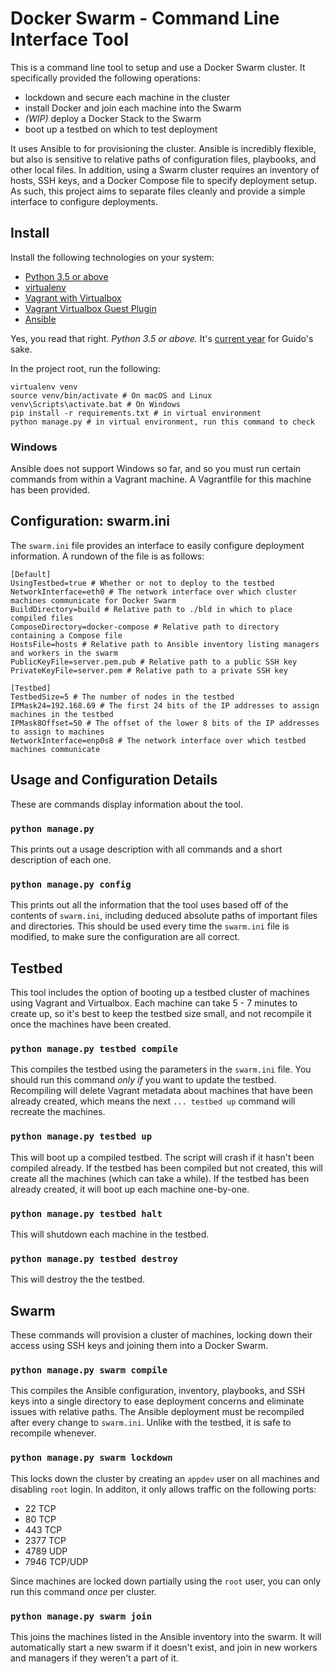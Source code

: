# Docker Swarm - Command Line Interface Tool

This is a command line tool to setup and use a Docker Swarm cluster. It specifically provided the following operations:
- lockdown and secure each machine in the cluster
- install Docker and join each machine into the Swarm
- *(WIP)* deploy a Docker Stack to the Swarm
- boot up a testbed on which to test deployment

It uses Ansible to for provisioning the cluster. Ansible is incredibly flexible, but also is sensitive to relative paths of configuration files, playbooks, and other local files. In addition, using a Swarm cluster requires an inventory of hosts, SSH keys, and a Docker Compose file to specify deployment setup. As such, this project aims to separate files cleanly and provide a simple interface to configure deployments.

## Install

Install the following technologies on your system:
- [Python 3.5 or above](https://www.python.org/downloads/)
- [virtualenv](https://virtualenv.pypa.io/en/stable/)
- [Vagrant with Virtualbox](https://www.vagrantup.com/downloads.html)
- [Vagrant Virtualbox Guest Plugin](https://github.com/dotless-de/vagrant-vbguest)
- [Ansible](http://docs.ansible.com/ansible/latest/installation_guide/intro_installation.html)

Yes, you read that right. *Python 3.5 or above.* It's [current year](https://www.google.com/search?q=what+is+the+year) for Guido's sake.

In the project root, run the following:
```
virtualenv venv
source venv/bin/activate # On macOS and Linux
venv\Scripts\activate.bat # On Windows
pip install -r requirements.txt # in virtual environment
python manage.py # in virtual environment, run this command to check
```

### Windows

Ansible does not support Windows so far, and so you must run certain commands from within a Vagrant machine. A Vagrantfile for this machine has been provided.

## Configuration: swarm.ini

The `swarm.ini` file provides an interface to easily configure deployment information. A rundown of the file is as follows:

```
[Default]
UsingTestbed=true # Whether or not to deploy to the testbed
NetworkInterface=eth0 # The network interface over which cluster machines communicate for Docker Swarm
BuildDirectory=build # Relative path to ./bld in which to place compiled files
ComposeDirectory=docker-compose # Relative path to directory containing a Compose file
HostsFile=hosts # Relative path to Ansible inventory listing managers and workers in the swarm
PublicKeyFile=server.pem.pub # Relative path to a public SSH key
PrivateKeyFile=server.pem # Relative path to a private SSH key

[Testbed]
TestbedSize=5 # The number of nodes in the testbed
IPMask24=192.168.69 # The first 24 bits of the IP addresses to assign machines in the testbed
IPMask8Offset=50 # The offset of the lower 8 bits of the IP addresses to assign to machines
NetworkInterface=enp0s8 # The network interface over which testbed machines communicate
```

## Usage and Configuration Details

These are commands display information about the tool.

### `python manage.py`

This prints out a usage description with all commands and a short description of each one.

### `python manage.py config`

This prints out all the information that the tool uses based off of the contents of `swarm.ini`, including deduced absolute paths of important files and directories. This should be used every time the `swarm.ini` file is modified, to make sure the configuration are all correct.

## Testbed

This tool includes the option of booting up a testbed cluster of machines using Vagrant and Virtualbox. Each machine can take 5 - 7 minutes to create up, so it's best to keep the testbed size small, and not recompile it once the machines have been created.

### `python manage.py testbed compile`

This compiles the testbed using the parameters in the `swarm.ini` file. You should run this command *only if* you want to update the testbed. Recompiling will delete Vagrant metadata about machines that have been already created, which means the next `... testbed up` command will recreate the machines.

### `python manage.py testbed up`

This will boot up a compiled testbed. The script will crash if it hasn't been compiled already. If the testbed has been compiled but not created, this will create all the machines (which can take a while). If the testbed has been already created, it will boot up each machine one-by-one.

### `python manage.py testbed halt`

This will shutdown each machine in the testbed.

### `python manage.py testbed destroy`

This will destroy the the testbed.

## Swarm

These commands will provision a cluster of machines, locking down their access using SSH keys and joining them into a Docker Swarm.

### `python manage.py swarm compile`

This compiles the Ansible configuration, inventory, playbooks, and SSH keys into a single directory to ease deployment concerns and eliminate issues with relative paths. The Ansible deployment must be recompiled after every change to `swarm.ini`. Unlike with the testbed, it is safe to recompile whenever.

### `python manage.py swarm lockdown`

This locks down the cluster by creating an `appdev` user on all machines and disabling `root` login. In additon, it only allows traffic on the following ports:
- 22 TCP
- 80 TCP
- 443 TCP
- 2377 TCP
- 4789 UDP
- 7946 TCP/UDP

Since machines are locked down partially using the `root` user, you can only run this command *once* per cluster.

### `python manage.py swarm join`

This joins the machines listed in the Ansible inventory into the swarm. It will automatically start a new swarm if it doesn't exist, and join in new workers and managers if they weren't a part of it.